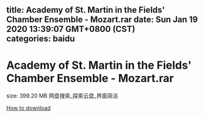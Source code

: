 
title: Academy of St. Martin in the Fields' Chamber Ensemble - Mozart.rar
date: Sun Jan 19 2020 13:39:07 GMT+0800 (CST)    
categories: baidu
---

# Academy of St. Martin in the Fields' Chamber Ensemble - Mozart.rar
size: 399.20 MB
 网盘搜索_探索云盘_界面简洁
 

[How to download](https://bpcam.bemobtrk.com/go/2ceec3aa-1ca2-46d6-b9ff-aaa5c184517c?jno=5447)